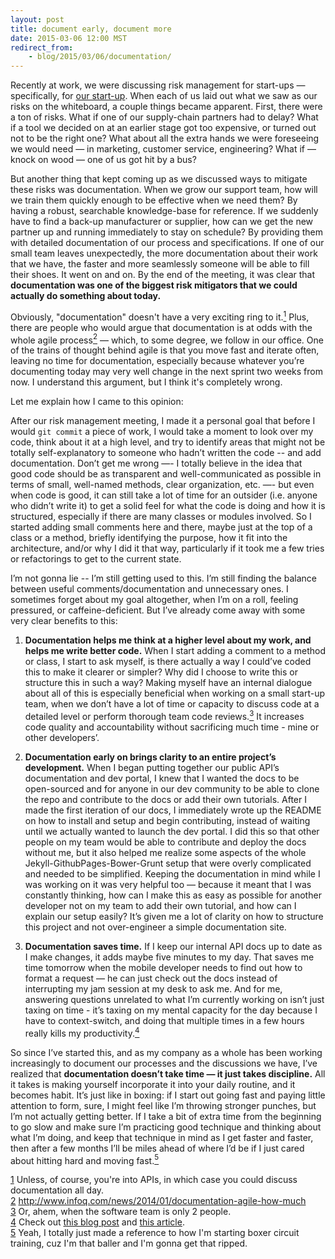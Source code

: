 ```yaml
---
layout: post
title: document early, document more
date: 2015-03-06 12:00 MST
redirect_from:
    - blog/2015/03/06/documentation/
---
```


Recently at work, we were discussing risk management for start-ups — specifically, for [our start-up](http://getnotion.com). When each of us laid out what we saw as our risks on the whiteboard, a couple things became apparent. First, there were a ton of risks. What if one of our supply-chain partners had to delay? What if a tool we decided on at an earlier stage got too expensive, or turned out not to be the right one? What about all the extra hands we were foreseeing we would need — in marketing, customer service, engineering? What if — knock on wood — one of us got hit by a bus?

But another thing that kept coming up as we discussed ways to mitigate these risks was documentation. When we grow our support team, how will we train them quickly enough to be effective when we need them? By having a robust, searchable knowledge-base for reference. If we suddenly have to find a back-up manufacturer or supplier, how can we get the new partner up and running immediately to stay on schedule? By providing them with detailed documentation of our process and specifications. If one of our small team leaves unexpectedly, the more documentation about their work that we have, the faster and more seamlessly someone will be able to fill their shoes. It went on and on. By the end of the meeting, it was clear that **documentation was one of the biggest risk mitigators that we could actually do something about today.**

Obviously, "documentation" doesn't have a very exciting ring to it.<a href="#footnote1" name="footnote1anc"><sup>1</sup></a> Plus, there are people who would argue that documentation is at odds with the whole agile process<a href="#footnote2" name="footnote2anc"><sup>2</sup></a> — which, to some degree, we follow in our office. One of the trains of thought behind agile is that you move fast and iterate often, leaving no time for documentation, especially because whatever you’re documenting today may very well change in the next sprint two weeks from now. I understand this argument, but I think it's completely wrong.

Let me explain how I came to this opinion:

After our risk management meeting, I made it a personal goal that before I would `git commit` a piece of work, I would take a moment to look over my code, think about it at a high level, and try to identify areas that might not be totally self-explanatory to someone who hadn’t written the code -- and add documentation. Don’t get me wrong —- I totally believe in the idea that good code should be as transparent and well-communicated as possible in terms of small, well-named methods, clear organization, etc. —- but even when code is good, it can still take a lot of time for an outsider (i.e. anyone who didn’t write it) to get a solid feel for what the code is doing and how it is structured, especially if there are many classes or modules involved. So I started adding small comments here and there, maybe just at the top of a class or a method, briefly identifying the purpose, how it fit into the architecture, and/or why I did it that way, particularly if it took me a few tries or refactorings to get to the current state. 

I’m not gonna lie -- I’m still getting used to this. I’m still finding the balance between useful comments/documentation and unnecessary ones. I sometimes forget about my goal altogether, when I’m on a roll, feeling pressured, or caffeine-deficient. But I’ve already come away with some very clear benefits to this:

1. **Documentation helps me think at a higher level about my work, and helps me write better code.** When I start adding a comment to a method or class, I start to ask myself, is there actually a way I could’ve coded this to make it clearer or simpler? Why did I choose to write this or structure this in such a way? Making myself have an internal dialogue about all of this is especially beneficial when working on a small start-up team, when we don’t have a lot of time or capacity to discuss code at a detailed level or perform thorough team code reviews.<a href="#footnote3" name="footnote3anc"><sup>3</sup></a> It increases code quality and accountability without sacrificing much time - mine or other developers’. 

2. **Documentation early on brings clarity to an entire project’s development.** When I began putting together our public API’s documentation and dev portal, I knew that I wanted the docs to be open-sourced and for anyone in our dev community to be able to clone the repo and contribute to the docs or add their own tutorials. After I made the first iteration of our docs, I immediately wrote up the README on how to install and setup and begin contributing, instead of waiting until we actually wanted to launch the dev portal. I did this so that other people on my team would be able to contribute and deploy the docs without me, but it also helped me realize some aspects of the whole Jekyll-GithubPages-Bower-Grunt setup that were overly complicated and needed to be simplified. Keeping the documentation in mind while I was working on it was very helpful too — because it meant that I was constantly thinking, how can I make this as easy as possible for another developer not on my team to add their own tutorial, and how can I explain our setup easily? It’s given me a lot of clarity on how to structure this project and not over-engineer a simple documentation site.

3. **Documentation saves time.** If I keep our internal API docs up to date as I make changes, it adds maybe five minutes to my day. That saves me time tomorrow when the mobile developer needs to find out how to format a request — he can just check out the docs instead of interrupting my jam session at my desk to ask me. And for me, answering questions unrelated to what I’m currently working on isn’t just taxing on time - it’s taxing on my mental capacity for the day because I have to context-switch, and doing that multiple times in a few hours really kills my productivity.<a href="#footnote4" name="footnote4anc"><sup>4</sup></a>

So since I’ve started this, and as my company as a whole has been working increasingly to document our processes and the discussions we have, I’ve realized that **documentation doesn’t take time — it just takes discipline.** All it takes is making yourself incorporate it into your daily routine, and it becomes habit. It’s just like in boxing: if I start out going fast and paying little attention to form, sure, I might feel like I’m throwing stronger punches, but I’m not actually getting better. If I take a bit of extra time from the beginning to go slow and make sure I’m practicing good technique and thinking about what I’m doing, and keep that technique in mind as I get faster and faster, then after a few months I’ll be miles ahead of where I’d be if I just cared about hitting hard and moving fast.<a href="#footnote5" name="footnote5anc"><sup>5</sup></a>


<div class="footnote-block"></div>

<div id="footnote1">
<a href="#footnote1anc" name="footnote1sym">1</a> Unless, of course, you're into APIs, in which case you could discuss documentation all day.
</div>
<div id="footnote2">
<a href="#footnote2anc" name="footnote2sym">2</a> <a href="http://www.infoq.com/news/2014/01/documentation-agile-how-much" target="_blank">http://www.infoq.com/news/2014/01/documentation-agile-how-much </a>
</div>
<div id="footnote3">
<a href="#footnote3anc" name="footnote3sym">3</a> Or, ahem, when the software team is only 2 people.
</div>
<div id="footnote4">
<a href="#footnote4anc" name="footnote4sym">4</a> Check out <a href="http://www.petrikainulainen.net/software-development/processes/the-cost-of-context-switching/" target="_blank" >this blog post</a> and <a href="http://www.infoq.com/articles/multitasking-problems " target="_blank" >this article</a>.
</div>
<div id="footnote5">
<a href="#footnote5anc" name="footnote5sym">5</a> Yeah, I totally just made a reference to how I'm starting boxer circuit training, cuz I'm that baller and I'm gonna get that ripped.
</div>

<div class="footnote-block"></div>